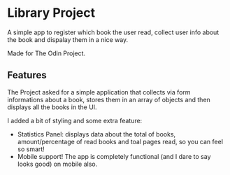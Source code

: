 # Library Project
A simple app to register which book the user read, collect user info about the book and dispalay  them in a nice way.

Made for The Odin Project.

## Features

The Project asked for a simple application that collects via form informations about a book, stores them in an array of objects and then displays all the books in the UI.

I added a bit of styling and some extra feature:
- Statistics Panel: displays data about the total of books, amount/percentage of read books and toal pages read, so you can feel so smart!
- Mobile support! The app is completely functional (and I dare to say looks good) on mobile also.
